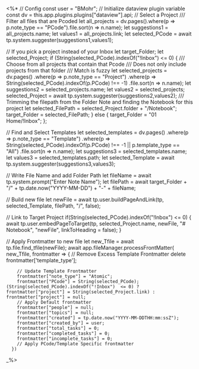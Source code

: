 
<%*
// Config
const user = "BMohr";
// Initialize dataview plugin variable
const dv = this.app.plugins.plugins["dataview"].api;
// Select a Project
/// Filter all files that are Pcoded
let all_projects = dv.pages().where(p => p.note_type == "PCode").file.sort(n => n.name);
let suggestions1 = all_projects.name;
let values1 = all_projects.link;
let selected_PCode = await tp.system.suggester(suggestions1,values1);

// If you pick a project instead of your Inbox
let target_Folder;
let selected_Project;
if (String(selected_PCode).indexOf("!Inbox")  <= 0) {
/// Choose from all projects that contain that Pcode
/// Does not only include projects from that folder
/// Match is fuzzy
let selected_projects = dv.pages()
	.where(p => p.note_type == "Project")
	.where(p => String(selected_PCode).indexOf(p.PCode) !== -1)
	.file.sort(n => n.name);
let suggestions2 = selected_projects.name;
let values2 = selected_projects;
selected_Project = await tp.system.suggester(suggestions2,values2);
/// Trimming the filepath from the Folder Note and finding the Notebook for this project
let selected_FilePath = selected_Project.folder + "/Notebook";
target_Folder = selected_FilePath;
} else {
target_Folder = "01 Home/!Inbox";
};

// Find and Select Templates
let selected_templates = dv.pages()
	.where(p => p.note_type == "Template")
	.where(p => String(selected_PCode).indexOf(p.PCode) !== -1 || p.template_type == "All")
	.file.sort(n => n.name);
let suggestions3 = selected_templates.name;
let values3 = selected_templates.path;
let selected_Template = await tp.system.suggester(suggestions3,values3);	

// Write File Name and add Folder Path
let fileName = await tp.system.prompt("Enter Note Name");
let filePath = await target_Folder + "/" + tp.date.now("YYYY-MM-DD") + "-" + fileName;

// Build new file
let newFile = await tp.user.buildPageAndLink(tp, selected_Template, filePath, "/", false); 

// Link to Target Project
if(String(selected_PCode).indexOf("!Inbox")  <= 0) { 
await tp.user.embedPageToTarget(tp, selected_Project.name, newFile, "# Notebook", "newFile", linkToHeading = false);
}

// Apply Frontmatter to new file
let new_Tfile = await tp.file.find_tfile(newFile);
await app.fileManager.processFrontMatter(
      new_Tfile,
      frontmatter => {
		// Remove Excess Template Frontmatter
		delete frontmatter['template_type'];

		// Update Template Frontmatter
		frontmatter["note_type"] = "Atomic";
		frontmatter["PCode"] = String(selected_PCode);		(String(selected_PCode).indexOf("!Inbox")  <= 0) ? frontmatter["project"] = String(selected_Project.link) : frontmatter["project"] = null;
        // Apply Default frontmatter
		frontmatter["people"] = null;
        frontmatter["topics"] = null;
        frontmatter["created"] = tp.date.now("YYYY-MM-DDTHH:mm:ssZ");
        frontmatter["created_by"] = user; 
        frontmatter["total_tasks"] = 0;
        frontmatter["completed_tasks"] = 0;
        frontmatter["incomplete_tasks"] = 0;
        // Apply PCode/Template Specific frontmatter
      })
_%>

